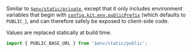 Similar to [`$env/static/private`](https://kit.svelte.dev/docs/modules#$env-static-private), except that it only includes environment variables that begin with [`config.kit.env.publicPrefix`](https://svelte.dev/docs/kit/configuration#env) (which defaults to `PUBLIC_`), and can therefore safely be exposed to client-side code.

Values are replaced statically at build time.

```ts
import { PUBLIC_BASE_URL } from '$env/static/public';
```
